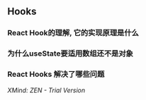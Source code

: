 ## Hooks

### React Hook的理解, 它的实现原理是什么

### 为什么useState要适用数组还不是对象

### React Hooks 解决了哪些问题

*XMind: ZEN - Trial Version*